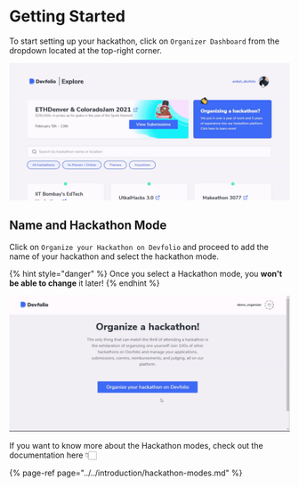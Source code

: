# Getting Started

To start setting up your hackathon, click on `Organizer Dashboard` from the dropdown located at the top-right corner.

![](../../.gitbook/assets/organise.gif)

## Name and Hackathon Mode

Click on `Organize your Hackathon on Devfolio` and proceed to add the name of your hackathon and select the hackathon mode.

{% hint style="danger" %}
Once you select a Hackathon mode, you **won't be able to change** it later!
{% endhint %}

![Start building your hackathon on the Organizer Dashboard](../../.gitbook/assets/organize-a-hackathon.gif)

If you want to know more about the Hackathon modes, check out the documentation here 👇🏻

{% page-ref page="../../introduction/hackathon-modes.md" %}




